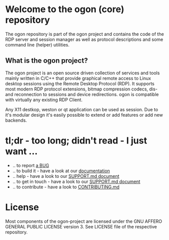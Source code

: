 # Welcome to the ogon (core) repository

The ogon repository is part of the ogon project and contains the code of the
RDP server and session manager as well as protocol descriptions and some command line
(helper) utilities.

## What is the ogon project?

The ogon project is an open source driven collection of services and tools mainly written in C/C++
that provide graphical remote access to Linux desktop sessions using the Remote Desktop Protocol
(RDP). It supports most modern RDP protocol extensions, bitmap compression codecs, dis- and
reconnection to sessions and device redirections.
ogon is compatible with virtually any existing RDP Client.

Any X11 destkop, weston or qt application can be used as session. Due to it's modular
design it's easily possible to extend or add features or add new backends.

# tl;dr - too long; didn't read - I just want ...

* .. to report [a BUG][bugs]
* .. to build it - have a look at our [documentation][documentation]
* .. help - have a look to our [SUPPORT.md document][support]
* .. to get in touch - have a look to our [SUPPORT.md document][support]
* .. to contribute - have a look to [CONTRIBUTING.md][contribute]

# License

Most components of the ogon-project are licensed under the GNU AFFERO GENERAL PUBLIC LICENSE version 3.
See LICENSE file of the respective repository.

[support]: https://github.com/ogon-project/ogon-project/SUPPORT.md
[bugs]: https://github.com/ogon-project/ogon-project/SUPPORT.md#bugs
[documentation]: https://github.com/ogon-project/ogon-project/SUPPORT.md#documentation
[contribute]: https://github.com/ogon-project/ogon-project/CONTRIBUTING.md
